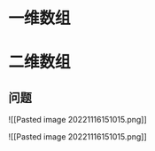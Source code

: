 # 一维数组

# 二维数组

## 问题

![[Pasted image 20221116151015.png]]




![[Pasted image 20221116151015.png]]

